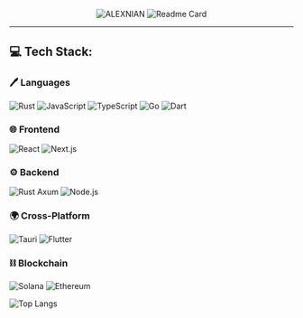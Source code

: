 <div id="title" align=center>

![ALEXNIAN][github-sub-title:img]
![Readme Card](https://github-readme-stats-one-bice.vercel.app/api?username=1IANZ&count_private=true&show_icons=true&role=OWNER,ORGANIZATION_MEMBER,COLLABORATOR)  

[github-sub-title:img]: https://readme-typing-svg.herokuapp.com?font=Segoe+Script&center=true&lines=ALEXNIAN

</div>

<hr />

## 💻 Tech Stack:

### 🖊️ Languages

![Rust](https://img.shields.io/badge/rust-%23DEA584.svg?style=flat&logo=rust&logoColor=%23000000)
![JavaScript](https://img.shields.io/badge/javascript-%23F7DF1E.svg?style=flat&logo=javascript&logoColor=%23000000)
![TypeScript](https://img.shields.io/badge/typescript-%233178C6.svg?style=flat&logo=typescript&logoColor=white)
![Go](https://img.shields.io/badge/go-%2300ADD8.svg?style=flat&logo=go&logoColor=white)
![Dart](https://img.shields.io/badge/dart-%230175C2.svg?style=flat&logo=dart&logoColor=white)

### 🌐 Frontend

![React](https://img.shields.io/badge/react-%2361DAFB.svg?style=flat&logo=react&logoColor=%23000000)
![Next.js](https://img.shields.io/badge/next.js-%23000000.svg?style=flat&logo=nextdotjs&logoColor=white)

### ⚙️ Backend

![Rust Axum](https://img.shields.io/badge/axum-%23DEA584.svg?style=flat&logo=rust&logoColor=%23000000)
![Node.js](https://img.shields.io/badge/node.js-%23339933.svg?style=flat&logo=node.js&logoColor=white)

### 🌍 Cross-Platform
![Tauri](https://img.shields.io/badge/tauri-%234E5B62.svg?style=flat&logo=tauri&logoColor=white)
![Flutter](https://img.shields.io/badge/flutter-%2302569B.svg?style=flat&logo=flutter&logoColor=white)

### ⛓️ Blockchain

![Solana](https://img.shields.io/badge/solana-%2366F9A1.svg?style=flat&logo=solana&logoColor=white)
![Ethereum](https://img.shields.io/badge/ethereum-%233C3C3D.svg?style=flat&logo=ethereum&logoColor=%236172E5)

![Top Langs](https://github-readme-stats.vercel.app/api/top-langs/?username=1IANZ&layout=compact)

